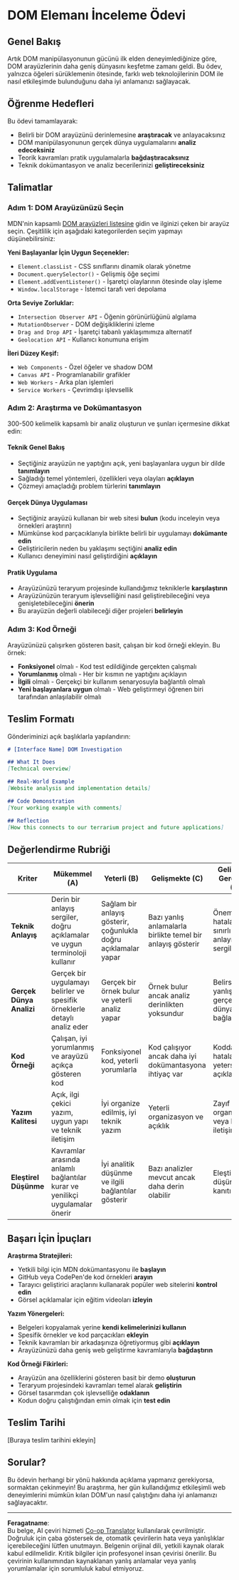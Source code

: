 <!--
CO_OP_TRANSLATOR_METADATA:
{
  "original_hash": "947ca5ce7c94aee9c7de7034e762bc17",
  "translation_date": "2025-10-22T23:57:52+00:00",
  "source_file": "3-terrarium/3-intro-to-DOM-and-closures/assignment.md",
  "language_code": "tr"
}
-->
# DOM Elemanı İnceleme Ödevi

## Genel Bakış

Artık DOM manipülasyonunun gücünü ilk elden deneyimlediğinize göre, DOM arayüzlerinin daha geniş dünyasını keşfetme zamanı geldi. Bu ödev, yalnızca öğeleri sürüklemenin ötesinde, farklı web teknolojilerinin DOM ile nasıl etkileşimde bulunduğunu daha iyi anlamanızı sağlayacak.

## Öğrenme Hedefleri

Bu ödevi tamamlayarak:
- Belirli bir DOM arayüzünü derinlemesine **araştıracak** ve anlayacaksınız
- DOM manipülasyonunun gerçek dünya uygulamalarını **analiz edeceksiniz**
- Teorik kavramları pratik uygulamalarla **bağdaştıracaksınız**
- Teknik dokümantasyon ve analiz becerilerinizi **geliştireceksiniz**

## Talimatlar

### Adım 1: DOM Arayüzünüzü Seçin

MDN'nin kapsamlı [DOM arayüzleri listesine](https://developer.mozilla.org/docs/Web/API/Document_Object_Model) gidin ve ilginizi çeken bir arayüz seçin. Çeşitlilik için aşağıdaki kategorilerden seçim yapmayı düşünebilirsiniz:

**Yeni Başlayanlar İçin Uygun Seçenekler:**
- `Element.classList` - CSS sınıflarını dinamik olarak yönetme
- `Document.querySelector()` - Gelişmiş öğe seçimi
- `Element.addEventListener()` - İşaretçi olaylarının ötesinde olay işleme
- `Window.localStorage` - İstemci tarafı veri depolama

**Orta Seviye Zorluklar:**
- `Intersection Observer API` - Öğenin görünürlüğünü algılama
- `MutationObserver` - DOM değişikliklerini izleme
- `Drag and Drop API` - İşaretçi tabanlı yaklaşımımıza alternatif
- `Geolocation API` - Kullanıcı konumuna erişim

**İleri Düzey Keşif:**
- `Web Components` - Özel öğeler ve shadow DOM
- `Canvas API` - Programlanabilir grafikler
- `Web Workers` - Arka plan işlemleri
- `Service Workers` - Çevrimdışı işlevsellik

### Adım 2: Araştırma ve Dokümantasyon

300-500 kelimelik kapsamlı bir analiz oluşturun ve şunları içermesine dikkat edin:

#### Teknik Genel Bakış
- Seçtiğiniz arayüzün ne yaptığını açık, yeni başlayanlara uygun bir dilde **tanımlayın**
- Sağladığı temel yöntemleri, özellikleri veya olayları **açıklayın**
- Çözmeyi amaçladığı problem türlerini **tanımlayın**

#### Gerçek Dünya Uygulaması
- Seçtiğiniz arayüzü kullanan bir web sitesi **bulun** (kodu inceleyin veya örnekleri araştırın)
- Mümkünse kod parçacıklarıyla birlikte belirli bir uygulamayı **dokümante edin**
- Geliştiricilerin neden bu yaklaşımı seçtiğini **analiz edin**
- Kullanıcı deneyimini nasıl geliştirdiğini **açıklayın**

#### Pratik Uygulama
- Arayüzünüzü teraryum projesinde kullandığımız tekniklerle **karşılaştırın**
- Arayüzünüzün teraryum işlevselliğini nasıl geliştirebileceğini veya genişletebileceğini **önerin**
- Bu arayüzün değerli olabileceği diğer projeleri **belirleyin**

### Adım 3: Kod Örneği

Arayüzünüzü çalışırken gösteren basit, çalışan bir kod örneği ekleyin. Bu örnek:
- **Fonksiyonel** olmalı - Kod test edildiğinde gerçekten çalışmalı
- **Yorumlanmış** olmalı - Her bir kısmın ne yaptığını açıklayın
- **İlgili** olmalı - Gerçekçi bir kullanım senaryosuyla bağlantılı olmalı
- **Yeni başlayanlara uygun** olmalı - Web geliştirmeyi öğrenen biri tarafından anlaşılabilir olmalı

## Teslim Formatı

Gönderiminizi açık başlıklarla yapılandırın:

```markdown
# [Interface Name] DOM Investigation

## What It Does
[Technical overview]

## Real-World Example
[Website analysis and implementation details]

## Code Demonstration
[Your working example with comments]

## Reflection
[How this connects to our terrarium project and future applications]
```

## Değerlendirme Rubriği

| Kriter | Mükemmel (A) | Yeterli (B) | Gelişmekte (C) | Geliştirme Gerekiyor (D) |
|--------|--------------|-------------|----------------|--------------------------|
| **Teknik Anlayış** | Derin bir anlayış sergiler, doğru açıklamalar ve uygun terminoloji kullanır | Sağlam bir anlayış gösterir, çoğunlukla doğru açıklamalar yapar | Bazı yanlış anlamalarla birlikte temel bir anlayış gösterir | Önemli hatalarla sınırlı bir anlayış sergiler |
| **Gerçek Dünya Analizi** | Gerçek bir uygulamayı belirler ve spesifik örneklerle detaylı analiz eder | Gerçek bir örnek bulur ve yeterli analiz yapar | Örnek bulur ancak analiz derinlikten yoksundur | Belirsiz veya yanlış bir gerçek dünya bağlantısı |
| **Kod Örneği** | Çalışan, iyi yorumlanmış ve arayüzü açıkça gösteren kod | Fonksiyonel kod, yeterli yorumlarla | Kod çalışıyor ancak daha iyi dokümantasyona ihtiyaç var | Kodda hatalar veya yetersiz açıklama |
| **Yazım Kalitesi** | Açık, ilgi çekici yazım, uygun yapı ve teknik iletişim | İyi organize edilmiş, iyi teknik yazım | Yeterli organizasyon ve açıklık | Zayıf organizasyon veya belirsiz iletişim |
| **Eleştirel Düşünme** | Kavramlar arasında anlamlı bağlantılar kurar ve yenilikçi uygulamalar önerir | İyi analitik düşünme ve ilgili bağlantılar gösterir | Bazı analizler mevcut ancak daha derin olabilir | Eleştirel düşünme kanıtı sınırlı |

## Başarı İçin İpuçları

**Araştırma Stratejileri:**
- Yetkili bilgi için MDN dokümantasyonu ile **başlayın**
- GitHub veya CodePen'de kod örnekleri **arayın**
- Tarayıcı geliştirici araçlarını kullanarak popüler web sitelerini **kontrol edin**
- Görsel açıklamalar için eğitim videoları **izleyin**

**Yazım Yönergeleri:**
- Belgeleri kopyalamak yerine **kendi kelimelerinizi kullanın**
- Spesifik örnekler ve kod parçacıkları **ekleyin**
- Teknik kavramları bir arkadaşınıza öğretiyormuş gibi **açıklayın**
- Arayüzünüzü daha geniş web geliştirme kavramlarıyla **bağdaştırın**

**Kod Örneği Fikirleri:**
- Arayüzün ana özelliklerini gösteren basit bir demo **oluşturun**
- Teraryum projesindeki kavramları temel alarak **geliştirin**
- Görsel tasarımdan çok işlevselliğe **odaklanın**
- Kodun doğru çalıştığından emin olmak için **test edin**

## Teslim Tarihi

[Buraya teslim tarihini ekleyin]

## Sorular?

Bu ödevin herhangi bir yönü hakkında açıklama yapmanız gerekiyorsa, sormaktan çekinmeyin! Bu araştırma, her gün kullandığımız etkileşimli web deneyimlerini mümkün kılan DOM'un nasıl çalıştığını daha iyi anlamanızı sağlayacaktır.

---

**Feragatname**:  
Bu belge, AI çeviri hizmeti [Co-op Translator](https://github.com/Azure/co-op-translator) kullanılarak çevrilmiştir. Doğruluk için çaba göstersek de, otomatik çevirilerin hata veya yanlışlıklar içerebileceğini lütfen unutmayın. Belgenin orijinal dili, yetkili kaynak olarak kabul edilmelidir. Kritik bilgiler için profesyonel insan çevirisi önerilir. Bu çevirinin kullanımından kaynaklanan yanlış anlamalar veya yanlış yorumlamalar için sorumluluk kabul etmiyoruz.